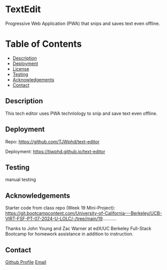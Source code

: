 # TextEdit

Progressive Web Application (PWA) that snips and saves text even offline.

# Table of Contents

- [Description](#description)
- [Deployment](#deployment)
- [License](#license)
- [Testing](#testing)
- [Acknowledgements](#acknowledgements)
- [Contact](#contact)

## Description

This tech editor uses PWA technlology to snip and save text even offline.

## Deployment

Repo: https://github.com/TJWphd/text-editor

Deployment: https://tjwphd.github.io/text-editor

## Testing

manual testing

## Acknowledgements

Starter code from class repo (Week 19 Mini-Project): https://git.bootcampcontent.com/University-of-California---Berkeley/UCB-VIRT-FSF-PT-07-2024-U-LOLC/-/tree/main/19...........

Thanks to John Young and Zac Warner at edX/UC Berkeley Full-Stack Bootcamp for homework assistance in addition to instruction.

## Contact

[Github Profile](https://github.com/TJWphd)
[Email](mailto:tjwhitephd@gmail.com)
